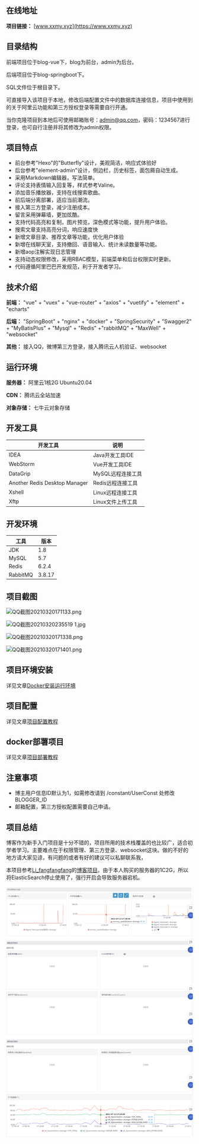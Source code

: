 ## 在线地址

**项目链接：** [www.xxmy.xyz](https://www.xxmy.xyz)

## 目录结构

前端项目位于blog-vue下，blog为前台，admin为后台。

后端项目位于blog-springboot下。

SQL文件位于根目录下。

可直接导入该项目于本地，修改后端配置文件中的数据库连接信息，项目中使用到的关于阿里云功能和第三方授权登录等需要自行开通。

当你克隆项目到本地后可使用邮箱账号：admin@qq.com，密码：1234567进行登录，也可自行注册并将其修改为admin权限。

## 项目特点

- 前台参考"Hexo"的"Butterfly"设计，美观简洁，响应式体验好
- 后台参考"element-admin"设计，侧边栏，历史标签，面包屑自动生成。
- 采用Markdown编辑器，写法简单。
- 评论支持表情输入回复等，样式参考Valine。
- 添加音乐播放器，支持在线搜索歌曲。
- 前后端分离部署，适应当前潮流。
- 接入第三方登录，减少注册成本。
- 留言采用弹幕墙，更加炫酷。
- 支持代码高亮和复制，图片预览，深色模式等功能，提升用户体验。
- 搜索文章支持高亮分词，响应速度快
- 新增文章目录、推荐文章等功能，优化用户体验
- 新增在线聊天室，支持撤回、语音输入、统计未读数量等功能。
- 新增aop注解实现日志管理  
- 支持动态权限修改，采用RBAC模型，前端菜单和后台权限实时更新。
- 代码遵循阿里巴巴开发规范，利于开发者学习。

## 技术介绍

**前端：** "vue" + "vuex" + "vue-router" + "axios" + "vuetify" + "element" + "echarts"

**后端：** "SpringBoot" + "nginx" + "docker" + "SpringSecurity" + "Swagger2" + "MyBatisPlus" + "Mysql" + "Redis" +"rabbitMQ" + "MaxWell" + "websocket"

**其他：** 接入QQ，微博第三方登录，接入腾讯云人机验证、websocket

## 运行环境

**服务器：** 阿里云1核2G Ubuntu20.04

**CDN：** 腾讯云全站加速

**对象存储：** 七牛云对象存储

## 开发工具

|开发工具|说明|
|-|-|
|IDEA|Java开发工具IDE|
|WebStorm|Vue开发工具IDE|
|DataGrip|MySQL远程连接工具|
|Another Redis Desktop Manager|Redis远程连接工具|
|Xshell|Linux远程连接工具|
|Xftp|Linux文件上传工具|

## 开发环境

|工具|版本|
|-|-|
|JDK|1.8|
|MySQL|5.7|
|Redis|6.2.4|
|RabbitMQ| 3.8.17 |

## 项目截图

![QQ截图20210320171133.png](https://www.static.talkxj.com/articles/1616231666692.png)

![QQ截图20210320235519 1.jpg](https://www.static.talkxj.com/articles/1616255938601.jpg)

![QQ截图20210320171338.png](https://www.static.talkxj.com/articles/1616231705373.png)

![QQ截图20210320171401.png](https://www.static.talkxj.com/articles/1616231714148.png)

## 项目环境安装

详见文章[Docker安装运行环境](https://www.talkxj.com/articles/2)

## 项目配置

详见文章[项目配置教程](https://www.talkxj.com/articles/3)

## docker部署项目

详见文章[项目部署教程](https://www.talkxj.com/articles/13)

## 注意事项

- 博主用户信息ID默认为1，如需修改请到 /constant/UserConst 处修改BLOGGER_ID
- 邮箱配置，第三方授权配置需要自己申请。

## 项目总结

博客作为新手入门项目是十分不错的，项目所用的技术栈覆盖的也比较广，适合初学者学习。主要难点在于权限管理、第三方登录、websocket这块。做的不好的地方请大家见谅，有问题的或者有好的建议可以私聊联系我，

本项目参考[Li_fangfangfang](https://gitee.com/Li_fangfangfang)的[博客项目](https://gitee.com/Li_fangfangfang/thatblog)。由于本人购买的服务器的1C2G，所以将ElasticSearch停止使用了，强行开启会导致服务器宕机。

![开启elasticsearch服务器爆了](README.assets/开启elasticsearch服务器爆了.png)


